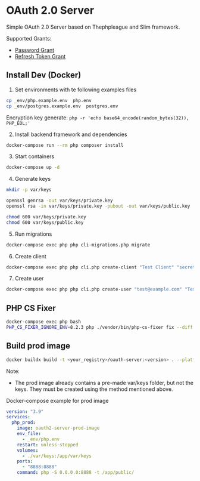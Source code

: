 # OAuth 2.0 Server

Simple OAuth 2.0 Server based on Thephpleague and Slim framework. 
 
Supported Grants:

- [Password Grant](https://oauth2.thephpleague.com/authorization-server/resource-owner-password-credentials-grant/)
- [Refresh Token Grant](https://oauth2.thephpleague.com/authorization-server/refresh-token-grant/)

## Install Dev (Docker)

1. Set environments with te following examples files
```bash
cp _env/php.example.env  php.env
cp _env/postgres.example.env  postgres.env
```

Encryption key generate: `php -r 'echo base64_encode(random_bytes(32)), PHP_EOL;'`


2. Install backend framework and dependencies
```bash
docker-compose run --rm php composer install
```

3. Start containers

```bash 
docker-compose up -d
```

4. Generate keys

```bash
mkdir -p var/keys

openssl genrsa -out var/keys/private.key
openssl rsa -in var/keys/private.key -pubout -out var/keys/public.key

chmod 600 var/keys/private.key
chmod 600 var/keys/public.key
```

5. Run migrations

```bash 
docker-compose exec php php cli-migrations.php migrate
```

6. Create client

```bash 
docker-compose exec php php cli.php create-client "Test Client" "secret" "http://127.0.0.1" --confidential
```

7. Create user

```bash 
docker-compose exec php php cli.php create-user "test@example.com" "Test User Name" "secret"
```

## PHP CS Fixer

```bash
docker-compose exec php bash
PHP_CS_FIXER_IGNORE_ENV=8.2.3 php ./vendor/bin/php-cs-fixer fix --diff --dry-run --config .php-cs-fixer.php --verbose
```

## Build prod image

```bash
docker buildx build -t <your_registry>/oauth-server:<version> . --platform=linux/arm64,linux/amd64 -f _docker/php/prod/Dockerfile --push
```

Note:
- The prod image already contains a pre-made var/keys folder, but not the keys. They must be created using the method mentioned above.

Docker-compose example for prod image
```yaml
version: "3.9"
services:
  php_prod:
    image: oauth2-server-prod-image
    env_file:
      - _env/php.env
    restart: unless-stopped
    volumes:
      - ./var/keys:/app/var/keys
    ports:
      - "8888:8888"
    command: php -S 0.0.0.0:8888 -t /app/public/
```
